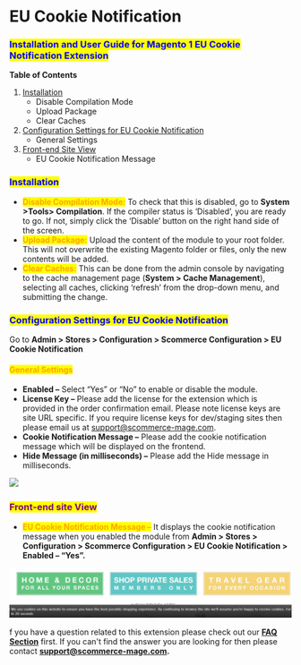 # EU Cookie Notification

### <mark style="color:blue;">Installation and User Guide for Magento 1 EU Cookie Notification Extension</mark>

**Table of Contents**

1. [Installation ](eu-cookie-notification.md#\_bookmark0)
   * Disable Compilation Mode&#x20;
   * Upload Package&#x20;
   * Clear Caches&#x20;
2. [Configuration Settings for EU Cookie Notification ](eu-cookie-notification.md#\_bookmark4)
   * General Settings&#x20;
3. [Front-end Site View ](eu-cookie-notification.md#\_bookmark6)
   * EU Cookie Notification Message&#x20;

### <mark style="color:blue;">Installation</mark> <a href="#bookmark0" id="bookmark0"></a>

* <mark style="color:orange;">**Disable Compilation Mode:**</mark> To check that this is disabled, go to **System >Tools> Compilation**. If the compiler status is ‘Disabled’, you are ready to go. If not, simply click the ‘Disable’ button on the right hand side of the screen.
* <mark style="color:orange;">**Upload Package:**</mark> Upload the content of the module to your root folder. This will not overwrite the existing Magento folder or files, only the new contents will be added.
* <mark style="color:orange;">**Clear Caches:**</mark> This can be done from the admin console by navigating to the cache management page (**System > Cache Management**), selecting all caches, clicking ‘refresh’ from the drop-down menu, and submitting the change.

### <mark style="color:blue;">Configuration Settings for EU Cookie Notification</mark> <a href="#bookmark4" id="bookmark4"></a>

Go to **Admin > Stores > Configuration > Scommerce Configuration > EU Cookie Notification**

#### <mark style="color:orange;">General Settings</mark> <a href="#bookmark5" id="bookmark5"></a>

* **Enabled –** Select “Yes” or “No” to enable or disable the module.
* **License Key –** Please add the license for the extension which is provided in the order confirmation email. Please note license keys are site URL specific. If you require license keys for dev/staging sites then please email us at [support@scommerce-mage.com](mailto:support@scommerce-mage.com).
* **Cookie Notification Message –** Please add the cookie notification message which will be displayed on the frontend.
* **Hide Message (in milliseconds) –** Please add the Hide message in milliseconds.

![](../../.gitbook/assets/eu\_general.jpg)

### <mark style="color:purple;">Front-end site View</mark> <a href="#bookmark6" id="bookmark6"></a>

* <mark style="color:orange;">**EU Cookie Notification Message –**</mark> It displays the cookie notification message when you enabled the module from **Admin > Stores > Configuration > Scommerce Configuration > EU Cookie Notification > Enabled – “Yes”.**

![](<../../.gitbook/assets/2 (21)>)

f you have a question related to this extension please check out our [**FAQ Section**](https://www.scommerce-mage.com/magento-eu-cookie-compliance.html#faq) first. If you can't find the answer you are looking for then please contact [**support@scommerce-mage.com**](mailto:core@scommerce-mage.com)**.**
